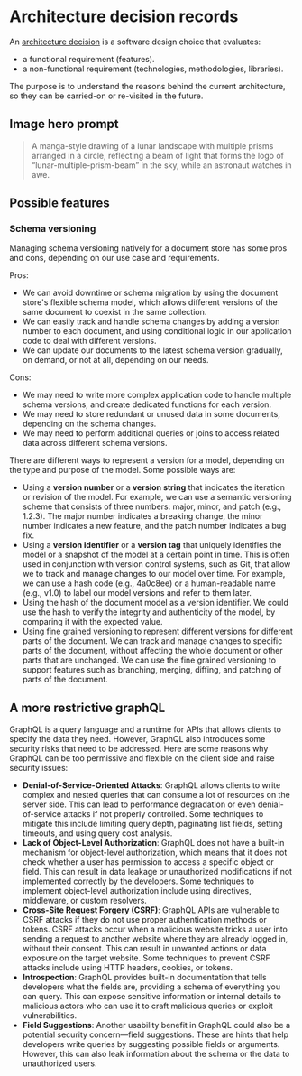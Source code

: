 # Architecture decision records

An [architecture
decision](https://cloud.google.com/architecture/architecture-decision-records)
is a software design choice that evaluates:

-   a functional requirement (features).
-   a non-functional requirement (technologies, methodologies, libraries).

The purpose is to understand the reasons behind the current architecture, so
they can be carried-on or re-visited in the future.

## Image hero prompt

> A manga-style drawing of a lunar landscape with multiple prisms
> arranged in a circle, reflecting a beam of light that forms the logo of
> “lunar-multiple-prism-beam” in the sky, while an astronaut watches in
> awe.

## Possible features

### Schema versioning

Managing schema versioning natively for a document store has some pros and
cons, depending on our use case and requirements.

Pros:

-   We can avoid downtime or schema migration by using the document store's
    flexible schema model, which allows different versions of the same
    document to coexist in the same collection.
-   We can easily track and handle schema changes by adding a version
    number to each document, and using conditional logic in our application
    code to deal with different versions.
-   We can update our documents to the latest schema version gradually, on
    demand, or not at all, depending on our needs.

Cons:

-   We may need to write more complex application code to handle multiple
    schema versions, and create dedicated functions for each version.
-   We may need to store redundant or unused data in some documents,
    depending on the schema changes.
-   We may need to perform additional queries or joins to access related
    data across different schema versions.

There are different ways to represent a version for a model, depending on the
type and purpose of the model. Some possible ways are:

-   Using a **version number** or a **version string** that indicates the
    iteration or revision of the model. For example, we can use a semantic
    versioning scheme that consists of three numbers: major, minor, and
    patch (e.g., 1.2.3). The major number indicates a breaking change, the
    minor number indicates a new feature, and the patch number indicates a
    bug fix.
-   Using a **version identifier** or a **version tag** that uniquely
    identifies the model or a snapshot of the model at a certain point in
    time. This is often used in conjunction with version control systems,
    such as Git, that allow we to track and manage changes to our model
    over time. For example, we can use a hash code (e.g., 4a0c8ee) or a
    human-readable name (e.g., v1.0) to label our model versions and refer
    to them later.
-   Using the hash of the document model as a version identifier. We could
    use the hash to verify the integrity and authenticity of the model, by
    comparing it with the expected value.
-   Using fine grained versioning to represent different versions for
    different parts of the document. We can track and manage changes to
    specific parts of the document, without affecting the whole document or
    other parts that are unchanged. We can use the fine grained versioning
    to support features such as branching, merging, diffing, and patching
    of parts of the document.

## A more restrictive graphQL

GraphQL is a query language and a runtime for APIs that allows clients to
specify the data they need. However, GraphQL also introduces some security
risks that need to be addressed. Here are some reasons why GraphQL can be too
permissive and flexible on the client side and raise security issues:

-   **Denial-of-Service-Oriented Attacks**: GraphQL allows clients to write
    complex and nested queries that can consume a lot of resources on the
    server side. This can lead to performance degradation or even
    denial-of-service attacks if not properly controlled. Some techniques
    to mitigate this include limiting query depth, paginating list fields,
    setting timeouts, and using query cost analysis.
-   **Lack of Object-Level Authorization**: GraphQL does not have a
    built-in mechanism for object-level authorization, which means that it
    does not check whether a user has permission to access a specific
    object or field. This can result in data leakage or unauthorized
    modifications if not implemented correctly by the developers. Some
    techniques to implement object-level authorization include using
    directives, middleware, or custom resolvers.
-   **Cross-Site Request Forgery (CSRF)**: GraphQL APIs are vulnerable to
    CSRF attacks if they do not use proper authentication methods or
    tokens. CSRF attacks occur when a malicious website tricks a user into
    sending a request to another website where they are already logged in,
    without their consent. This can result in unwanted actions or data
    exposure on the target website. Some techniques to prevent CSRF attacks
    include using HTTP headers, cookies, or tokens.
-   **Introspection**: GraphQL provides built-in documentation that tells
    developers what the fields are, providing a schema of everything you
    can query. This can expose sensitive information or internal details to
    malicious actors who can use it to craft malicious queries or exploit
    vulnerabilities.
-   **Field Suggestions**: Another usability benefit in GraphQL could also
    be a potential security concern—field suggestions. These are hints that
    help developers write queries by suggesting possible fields or
    arguments. However, this can also leak information about the schema or
    the data to unauthorized users.

